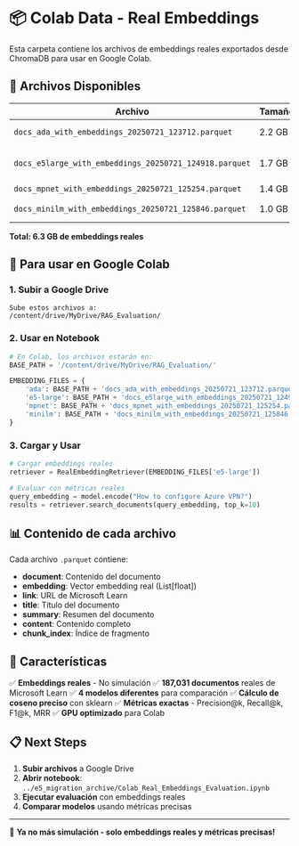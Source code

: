 # 📦 Colab Data - Real Embeddings

Esta carpeta contiene los archivos de embeddings reales exportados desde ChromaDB para usar en Google Colab.

## 📁 Archivos Disponibles

| Archivo | Tamaño | Modelo | Dimensiones | Documentos |
|---------|--------|--------|-------------|------------|
| `docs_ada_with_embeddings_20250721_123712.parquet` | 2.2 GB | Ada (OpenAI) | 1536 | 187,031 |
| `docs_e5large_with_embeddings_20250721_124918.parquet` | 1.7 GB | E5-Large-v2 | 1024 | 187,031 |
| `docs_mpnet_with_embeddings_20250721_125254.parquet` | 1.4 GB | MPNet | 768 | 187,031 |
| `docs_minilm_with_embeddings_20250721_125846.parquet` | 1.0 GB | MiniLM-L6-v2 | 384 | 187,031 |

**Total: 6.3 GB de embeddings reales**

## 🚀 Para usar en Google Colab

### 1. Subir a Google Drive
```
Sube estos archivos a:
/content/drive/MyDrive/RAG_Evaluation/
```

### 2. Usar en Notebook
```python
# En Colab, los archivos estarán en:
BASE_PATH = '/content/drive/MyDrive/RAG_Evaluation/'

EMBEDDING_FILES = {
    'ada': BASE_PATH + 'docs_ada_with_embeddings_20250721_123712.parquet',
    'e5-large': BASE_PATH + 'docs_e5large_with_embeddings_20250721_124918.parquet', 
    'mpnet': BASE_PATH + 'docs_mpnet_with_embeddings_20250721_125254.parquet',
    'minilm': BASE_PATH + 'docs_minilm_with_embeddings_20250721_125846.parquet'
}
```

### 3. Cargar y Usar
```python
# Cargar embeddings reales
retriever = RealEmbeddingRetriever(EMBEDDING_FILES['e5-large'])

# Evaluar con métricas reales
query_embedding = model.encode("How to configure Azure VPN?")
results = retriever.search_documents(query_embedding, top_k=10)
```

## 📊 Contenido de cada archivo

Cada archivo `.parquet` contiene:
- **document**: Contenido del documento
- **embedding**: Vector embedding real (List[float])
- **link**: URL de Microsoft Learn
- **title**: Título del documento  
- **summary**: Resumen del documento
- **content**: Contenido completo
- **chunk_index**: Índice de fragmento

## 🎯 Características

✅ **Embeddings reales** - No simulación
✅ **187,031 documentos** reales de Microsoft Learn
✅ **4 modelos diferentes** para comparación
✅ **Cálculo de coseno preciso** con sklearn
✅ **Métricas exactas** - Precision@k, Recall@k, F1@k, MRR
✅ **GPU optimizado** para Colab

## 📋 Next Steps

1. **Subir archivos** a Google Drive
2. **Abrir notebook**: `../e5_migration_archive/Colab_Real_Embeddings_Evaluation.ipynb`  
3. **Ejecutar evaluación** con embeddings reales
4. **Comparar modelos** usando métricas precisas

---

🎉 **Ya no más simulación - solo embeddings reales y métricas precisas!**